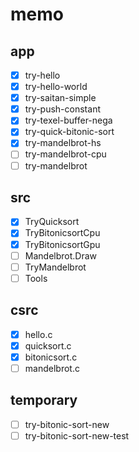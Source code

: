memo
====

app
---

* [x] try-hello
* [x] try-hello-world
* [x] try-saitan-simple
* [x] try-push-constant
* [x] try-texel-buffer-nega
* [x] try-quick-bitonic-sort
* [x] try-mandelbrot-hs
* [ ] try-mandelbrot-cpu
* [ ] try-mandelbrot

src
---

* [x] TryQuicksort
* [x] TryBitonicsortCpu
* [x] TryBitonicsortGpu
* [ ] Mandelbrot.Draw
* [ ] TryMandelbrot
* [ ] Tools

csrc
----

* [x] hello.c
* [x] quicksort.c
* [x] bitonicsort.c
* [ ] mandelbrot.c

temporary
---------

* [ ] try-bitonic-sort-new
* [ ] try-bitonic-sort-new-test
